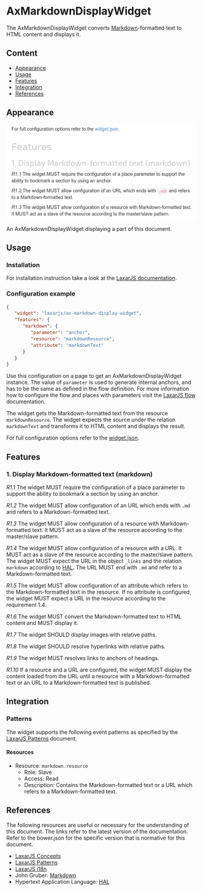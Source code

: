# AxMarkdownDisplayWidget
The AxMarkdownDisplayWidget converts [Markdown]-formatted text to HTML content and displays it.


## Content
* [Appearance](#appearance)
* [Usage](#usage)
* [Features](#features)
* [Integration](#integration)
* [References](#references)

## Appearance
![Illustration of the AxMarkdownDisplayWidget](docs/img/example.png)

An AxMarkdownDisplayWidget displaying a part of this document.

## Usage

### Installation
For installation instruction take a look at the [LaxarJS documentation](https://github.com/LaxarJS/laxar/blob/master/docs/manuals/installing_widgets.md).


### Configuration example
```json
{
   "widget": "laxarjs/ax-markdown-display-widget",
   "features": {
      "markdown": {
         "parameter": "anchor",
         "resource": "markdownResource",
         "attribute": "markdownText"
      }
   }
}
```
Use this configuration on a page to get an AxMarkdownDisplayWidget instance.
The value of `parameter` is used to generate internal anchors, and has to be the same as defined in the flow definition.
For more information how to configure the flow and places with parameters visit the [LaxarJS flow] documentation.

The widget gets the Markdown-formatted text from the resource `markdownResource`.
The widget expects the source under the relation `markdownText` and transforms it to HTML content and displays the result.

For full configuration options refer to the [widget.json](widget.json).

## Features

### 1. Display Markdown-formatted text (markdown)
*R1.1* The widget MUST require the configuration of a place parameter to support the ability to bookmark a section by using an anchor.

*R1.2* The widget MUST allow configuration of an URL which ends with `.md` and refers to a Markdown-formatted text.

*R1.3* The widget MUST allow configuration of a resource with Markdown-formatted text.
It MUST act as a slave of the resource according to the master/slave pattern.

*R1.4* The widget MUST allow configuration of a resource with a URL.
It MUST act as a slave of the resource according to the master/slave pattern.
The widget MUST expect the URL in the object `_links` and the relation `markdown` according to [HAL].
The URL MUST end with `.md` and refer to a Markdown-formatted text.

*R1.5* The widget MUST allow configuration of an attribute which refers to the Markdown-formatted text in the resource.
If no attribute is configured, the widget MUST expect a URL in the resource according to the requirement 1.4.

*R1.6* The widget MUST convert the Markdown-formatted text to HTML content and MUST display it.

*R1.7* The widget SHOULD display images with relative paths.

*R1.8* The widget SHOULD resolve hyperlinks with relative paths.

*R1.9* The widget MUST resolves links to anchors of headings.

*R1.10* If a resource and a URL are configured, the widget MUST display the content loaded from the URL until a resource with  a Markdown-formatted text or an URL to a Markdown-formatted text is published.

## Integration
### Patterns
The widget supports the following event patterns as specified by the [LaxarJS Patterns] document.

#### Resources
* Resource: `markdown.resource`
   * Role: Slave
   * Access: Read
   * Description: Contains the Markdown-formatted text or a URL which refers to a Markdown-formatted text.

## References
The following resources are useful or necessary for the understanding of this document.
The links refer to the latest version of the documentation.
Refer to the bower.json for the specific version that is normative for this document.

* [LaxarJS Concepts]
* [LaxarJS Patterns]
* [LaxarJS i18n]
* John Gruber: [Markdown]
* Hypertext Application Language: [HAL]


[LaxarJS Concepts]: https://github.com/LaxarJS/laxar/blob/master/docs/concepts.md "LaxarJS Concepts"
[LaxarJS flow]: https://github.com/LaxarJS/laxar/blob/master/docs/manuals/flow_and_places.md "LaxarJS Flow and Places"
[LaxarJS Patterns]: https://github.com/LaxarJS/laxar_patterns/blob/master/docs/index.md "LaxarJS Patterns"
[LaxarJS i18n]: https://github.com/LaxarJS/laxar/blob/master/docs/manuals/i18n.md "LaxarJS i18n"
[Markdown]: http://daringfireball.net/projects/markdown/ "John Gruber: : Markdown"
[HAL]: http://stateless.co/hal_specification.html "Hypertext Application Language"
